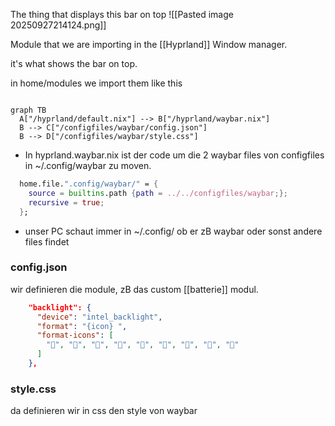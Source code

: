 The thing that displays this bar on top
![[Pasted image 20250927214124.png]]


Module that we are importing in the [[Hyprland]] Window manager.

it's what shows the bar on top.

in home/modules we import them like this
```mermaid

graph TB
  A["/hyprland/default.nix"] --> B["/hyprland/waybar.nix"]
  B --> C["/configfiles/waybar/config.json"]
  B --> D["/configfiles/waybar/style.css"]

```

- In hyprland.waybar.nix ist der code um die 2 waybar files von configfiles in ~/.config/waybar zu moven.
``` nix
  home.file.".config/waybar/" = {
    source = builtins.path {path = ../../configfiles/waybar;};
    recursive = true;
  };
```

- unser PC schaut immer in ~/.config/ ob er zB waybar oder sonst andere files findet

### config.json
wir definieren die module, zB das custom [[batterie]] modul.

```json
    "backlight": {
      "device": "intel_backlight",
      "format": "{icon} ",
      "format-icons": [
        "", "", "", "", "", "", "", "", ""
      ]
    },
```

### style.css
da definieren wir in css den style von waybar